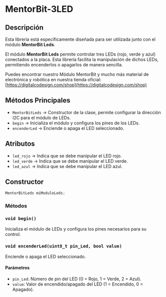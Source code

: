 # MentorBit-3LED

## Descripción

Esta librería está específicamente diseñada para ser utilizada junto con el módulo **MentorBit Leds**.

El módulo **MentorBit Leds** permite controlar tres LEDs (rojo, verde y azul) conectados a la placa. Esta librería facilita la manipulación de dichos LEDs, permitiendo encenderlos o apagarlos de manera sencilla.

Puedes encontrar nuestro Módulo MentorBit y mucho más material de electrónica y robótica en nuestra tienda oficial:  [https://digitalcodesign.com/shop](https://digitalcodesign.com/shop)

## Métodos Principales

- `MentorBitLeds` → Constructor de la clase, permite configurar la dirección I2C para el módulo de LEDs.
- `begin` → Inicializa el módulo y configura los pines de los LEDs.
- `encenderLed` → Enciende o apaga el LED seleccionado.

## Atributos

- `led_rojo` → Indica que se debe manipular el LED rojo.
- `led_verde` → Indica que se debe manipular el LED verde.
- `led_azul` → Indica que se debe manipular el LED azul.

## Constructor

```cpp
MentorBitLeds miModuloLeds;
```

### Métodos

### `void begin()`

Inicializa el módulo de LEDs y configura los pines necesarios para su control.

### `void encenderLed(uint8_t pin_Led, bool value)`

Enciende o apaga el LED seleccionado.

#### Parámetros

- `pin_Led`: Número de pin del LED (0 = Rojo, 1 = Verde, 2 = Azul).
- `value`: Valor de encendido/apagado del LED (1 = Encendido, 0 = Apagado).
